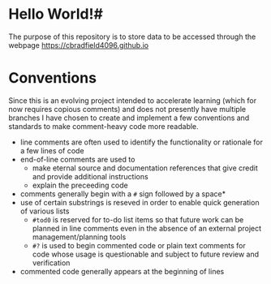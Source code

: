 # Hello World!# 
The purpose of this repository is to store data to be accessed through the webpage https://cbradfield4096.github.io

# Conventions #
Since this is an evolving project intended to accelerate learning (which for now requires copious comments) and does not presently have multiple branches I have chosen to create and implement a few conventions and standards to make comment-heavy code more readable.
* line comments are often used to identify the functionality or rationale for a few lines of code
* end-of-line comments are used to 
    * make eternal source and documentation references that give credit and provide additional instructions
    * explain the preceeding code
* comments generally begin with a `#` sign followed by a space*
* use of certain substrings is reseved in order to enable quick generation of various lists
    * `#tod0` is reserved for to-do list items so that future work can be planned in line comments even in the absence of an external project management/planning tools
    * `#?` is used to begin commented code or plain text comments for code whose usage is questionable and subject to future review and verification
* commented code generally appears at the beginning of lines

